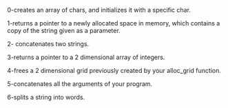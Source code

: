 0-creates an array of chars, and initializes it with a specific char.

1-returns a pointer to a newly allocated space in memory, which contains a copy of the string given as a parameter.

2- concatenates two strings.

3-returns a pointer to a 2 dimensional array of integers.

4-frees a 2 dimensional grid previously created by your alloc_grid function.

5-concatenates all the arguments of your program.

6-splits a string into words.
